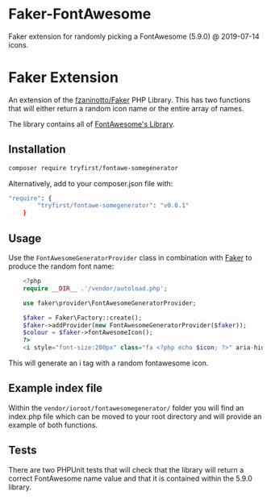 # Faker-FontAwesome

Faker extension for randomly picking a FontAwesome (5.9.0) @ 2019-07-14 icons.

# Faker Extension

An extension of the [fzaninotto/Faker](https://github.com/fzaninotto/Faker) PHP Library.
This has two functions that will either return a random icon name or the entire array of names.

The library contains all of [FontAwesome's Library](https://fontawesome.com/cheatsheet).

## Installation

```sh
composer require tryfirst/fontawe-somegenerator
```

Alternatively, add to your composer.json file with:

```sh
"require": {
        "tryfirst/fontawe-somegenerator": "v0.0.1"
    }
```

## Usage

Use the `FontAwesomeGeneratorProvider` class in combination with [Faker](https://github.com/fzaninotto/Faker) to produce the random font name:

```php
    <?php
    require __DIR__ .'/vendor/autoload.php';

    use faker\provider\FontAwesomeGeneratorProvider;

    $faker = Faker\Factory::create();
    $faker->addProvider(new FontAwesomeGeneratorProvider($faker));
    $colour = $faker->fontAwesomeIcon();
    ?>
    <i style="font-size:200px" class="fa <?php echo $icon; ?>" aria-hidden="true"></i>
```

This will generate an i tag with a random fontawesome icon.

## Example index file

Within the `vendor/ioroot/fontawesomegenerator/` folder you will find an index.php file which can be moved
to your root directory and will provide an example of both functions.

## Tests

There are two PHPUnit tests that will check that the library will return a correct FontAwesome name value and that it is contained
within the 5.9.0 library.
